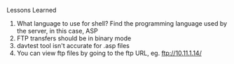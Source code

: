 Lessons Learned

1. What language to use for shell? Find the programming language used by the server, in this case, ASP
2. FTP transfers should be in binary mode
3. davtest tool isn't accurate for .asp files
4. You can view ftp files by going to the ftp URL, eg. ftp://10.11.1.14/
